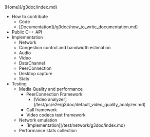 [Home](<?{config.base}?>/g3doc/index.md)
*   How to contribute
    *   Code
    *   [Documentation](<?{config.base}?>/g3doc/how_to_write_documentation.md)
*   Public C++ API
*   Implementation
    *   Network
    *   Congestion control and bandwidth estimation
    *   Audio
    *   Video
    *   DataChannel
    *   PeerConnection
    *   Desktop capture
    *   Stats
*   Testing
    *   Media Quality and performance
        *   PeerConnection Framework
            *   [Video analyzer](<?{config.base}?>/test/pc/e2e/g3doc/default_video_quality_analyzer.md)
        *   Call framework
        *   Video codecs test framework
    *   Network emulation
        *   [Implementation](<?{config.base}?>/test/network/g3doc/index.md)
    * Performance stats collection

